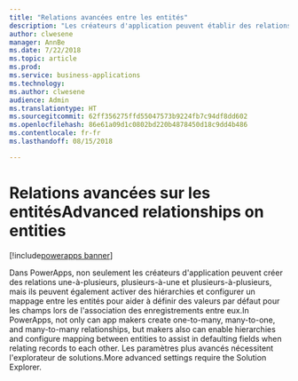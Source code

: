 ```yaml
---
title: "Relations avancées entre les entités"
description: "Les créateurs d'application peuvent établir des relations plus avancées une-à-plusieurs, plusieurs-à-une et plusieurs-à-plusieurs dans PowerApps."
author: clwesene
manager: AnnBe
ms.date: 7/22/2018
ms.topic: article
ms.prod: 
ms.service: business-applications
ms.technology: 
ms.author: clwesene
audience: Admin
ms.translationtype: HT
ms.sourcegitcommit: 62ff356275ffd55047573b9224fb7c94df8dd602
ms.openlocfilehash: 86e61a09d1c0802bd220b4878450d18c9dd4b486
ms.contentlocale: fr-fr
ms.lasthandoff: 08/15/2018

---
```

# <a name="advanced-relationships-on-entities"></a><span data-ttu-id="878eb-103">Relations avancées sur les entités</span><span class="sxs-lookup"><span data-stu-id="878eb-103">Advanced relationships on entities</span></span>

[!include[powerapps banner](../includes/powerapps.md)]




<span data-ttu-id="878eb-104">Dans PowerApps, non seulement les créateurs d'application peuvent créer des relations une-à-plusieurs, plusieurs-à-une et plusieurs-à-plusieurs, mais ils peuvent également activer des hiérarchies et configurer un mappage entre les entités pour aider à définir des valeurs par défaut pour les champs lors de l'association des enregistrements entre eux.</span><span class="sxs-lookup"><span data-stu-id="878eb-104">In PowerApps, not only can app makers create one-to-many, many-to-one, and many-to-many relationships, but makers also can enable hierarchies and configure mapping between entities to assist in defaulting fields when relating records to each other.</span></span> <span data-ttu-id="878eb-105">Les paramètres plus avancés nécessitent l'explorateur de solutions.</span><span class="sxs-lookup"><span data-stu-id="878eb-105">More advanced settings require the Solution Explorer.</span></span>

